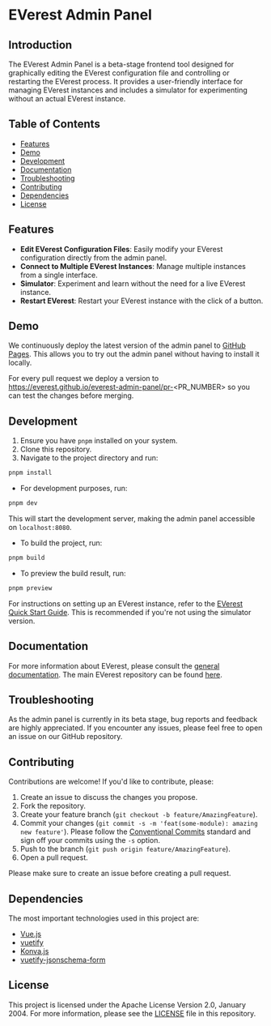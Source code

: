 # EVerest Admin Panel

## Introduction

The EVerest Admin Panel is a beta-stage frontend tool designed for graphically editing the EVerest configuration file and controlling or restarting the EVerest process. It provides a user-friendly interface for managing EVerest instances and includes a simulator for experimenting without an actual EVerest instance.

## Table of Contents

- [Features](#features)
- [Demo](#demo)
- [Development](#development)
- [Documentation](#documentation)
- [Troubleshooting](#troubleshooting)
- [Contributing](#contributing)
- [Dependencies](#dependencies)
- [License](#license)

## Features

- **Edit EVerest Configuration Files**: Easily modify your EVerest configuration directly from the admin panel.
- **Connect to Multiple EVerest Instances**: Manage multiple instances from a single interface.
- **Simulator**: Experiment and learn without the need for a live EVerest instance.
- **Restart EVerest**: Restart your EVerest instance with the click of a button.

## Demo

We continuously deploy the latest version of the admin panel to [GitHub Pages](https://everest.github.io/everest-admin-panel/main). 
This allows you to try out the admin panel without having to install it locally.

For every pull request we deploy a version to https://everest.github.io/everest-admin-panel/pr-<PR_NUMBER> so you can test the changes before merging.

## Development

1. Ensure you have `pnpm` installed on your system.
2. Clone this repository.
3. Navigate to the project directory and run:

```bash
pnpm install
```

- For development purposes, run:

```bash
pnpm dev
```

This will start the development server, making the admin panel accessible on `localhost:8080`.

- To build the project, run:

```bash
pnpm build
```

- To preview the build result, run:

```bash
pnpm preview
```

For instructions on setting up an EVerest instance, refer to the [EVerest Quick Start Guide](https://everest.github.io/nightly/general/03_quick_start_guide.html). This is recommended if you're not using the simulator version.


## Documentation

For more information about EVerest, please consult the [general documentation](https://everest.github.io/nightly/index.html). The main EVerest repository can be found [here](https://github.com/EVerest/everest).

## Troubleshooting

As the admin panel is currently in its beta stage, bug reports and feedback are highly appreciated. If you encounter any issues, please feel free to open an issue on our GitHub repository.

## Contributing

Contributions are welcome! If you'd like to contribute, please:

1. Create an issue to discuss the changes you propose.
2. Fork the repository.
3. Create your feature branch (`git checkout -b feature/AmazingFeature`).
4. Commit your changes (`git commit -s -m 'feat(some-module): amazing new feature'`). Please follow the [Conventional Commits](https://www.conventionalcommits.org/en/v1.0.0/) standard and sign off your commits using the `-s` option.
5. Push to the branch (`git push origin feature/AmazingFeature`).
6. Open a pull request.

Please make sure to create an issue before creating a pull request.

## Dependencies
The most important technologies used in this project are:

- [Vue.js](https://vuejs.org/)
- [vuetify](https://vuetifyjs.com/)
- [Konva.js](https://konvajs.org)
- [vuetify-jsonschema-form](https://github.com/koumoul-dev/vuetify-jsonschema-form)

## License

This project is licensed under the Apache License Version 2.0, January 2004. For more information, please see the [LICENSE](https://github.com/EVerest/everest-admin-panel/blob/main/LICENSE) file in this repository.
